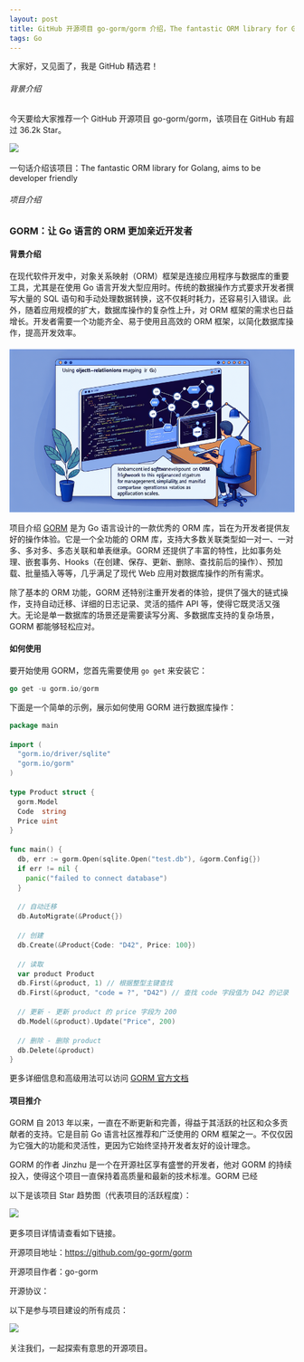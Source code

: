 ```yaml
---
layout: post
title: GitHub 开源项目 go-gorm/gorm 介绍，The fantastic ORM library for Golang, aims to be developer friendly
tags: Go
---
```


大家好，又见面了，我是 GitHub 精选君！

###### 背景介绍

今天要给大家推荐一个 GitHub 开源项目 go-gorm/gorm，该项目在 GitHub 有超过 36.2k Star。

![](https://stats.deeptrain.net/repo/go-gorm/gorm/?theme=light)

一句话介绍该项目：The fantastic ORM library for Golang, aims to be developer friendly





###### 项目介绍

### GORM：让 Go 语言的 ORM 更加亲近开发者

#### 背景介绍
在现代软件开发中，对象关系映射（ORM）框架是连接应用程序与数据库的重要工具，尤其是在使用 Go 语言开发大型应用时。传统的数据操作方式要求开发者撰写大量的 SQL 语句和手动处理数据转换，这不仅耗时耗力，还容易引入错误。此外，随着应用规模的扩大，数据库操作的复杂性上升，对 ORM 框架的需求也日益增长。开发者需要一个功能齐全、易于使用且高效的 ORM 框架，以简化数据库操作，提高开发效率。

#### 

![](https://raw.githubusercontent.com/ZhuPeng/pic/master/mac/compress_tmp-c19c889b10d6f91c127a6c1d44b74ffc.png)

项目介绍
[GORM](https://github.com/go-gorm/gorm) 是为 Go 语言设计的一款优秀的 ORM 库，旨在为开发者提供友好的操作体验。它是一个全功能的 ORM 库，支持大多数关联类型如一对一、一对多、多对多、多态关联和单表继承。GORM 还提供了丰富的特性，比如事务处理、嵌套事务、Hooks（在创建、保存、更新、删除、查找前后的操作）、预加载、批量插入等等，几乎满足了现代 Web 应用对数据库操作的所有需求。

除了基本的 ORM 功能，GORM 还特别注重开发者的体验，提供了强大的链式操作，支持自动迁移、详细的日志记录、灵活的插件 API 等，使得它既灵活又强大。无论是单一数据库的场景还是需要读写分离、多数据库支持的复杂场景，GORM 都能够轻松应对。

#### 如何使用
要开始使用 GORM，您首先需要使用 `go get` 来安装它：

```go
go get -u gorm.io/gorm
```

下面是一个简单的示例，展示如何使用 GORM 进行数据库操作：

```go
package main

import (
  "gorm.io/driver/sqlite"
  "gorm.io/gorm"
)

type Product struct {
  gorm.Model
  Code  string
  Price uint
}

func main() {
  db, err := gorm.Open(sqlite.Open("test.db"), &gorm.Config{})
  if err != nil {
    panic("failed to connect database")
  }

  // 自动迁移
  db.AutoMigrate(&Product{})

  // 创建
  db.Create(&Product{Code: "D42", Price: 100})

  // 读取
  var product Product
  db.First(&product, 1) // 根据整型主键查找
  db.First(&product, "code = ?", "D42") // 查找 code 字段值为 D42 的记录

  // 更新 - 更新 product 的 price 字段为 200
  db.Model(&product).Update("Price", 200)

  // 删除 - 删除 product
  db.Delete(&product)
}
```
更多详细信息和高级用法可以访问 [GORM 官方文档](https://gorm.io)

#### 项目推介
GORM 自 2013 年以来，一直在不断更新和完善，得益于其活跃的社区和众多贡献者的支持。它是目前 Go 语言社区推荐和广泛使用的 ORM 框架之一。不仅仅因为它强大的功能和灵活性，更因为它始终坚持开发者友好的设计理念。

GORM 的作者 Jinzhu 是一个在开源社区享有盛誉的开发者，他对 GORM 的持续投入，使得这个项目一直保持着高质量和最新的技术标准。GORM 已经

以下是该项目 Star 趋势图（代表项目的活跃程度）：

![](https://api.star-history.com/svg?repos=go-gorm/gorm&type=Timeline)

更多项目详情请查看如下链接。

开源项目地址：https://github.com/go-gorm/gorm 

开源项目作者：go-gorm

开源协议：

以下是参与项目建设的所有成员：

![](https://contrib.rocks/image?repo=go-gorm/gorm)

关注我们，一起探索有意思的开源项目。

